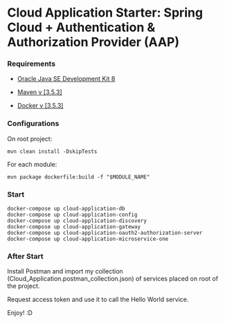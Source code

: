 # Cloud Application Starter: Spring Cloud + Authentication & Authorization Provider (AAP)

### Requirements

- [Oracle Java SE Development Kit 8](http://www.oracle.com/technetwork/java/javase/downloads/jdk8-downloads-2133151.html)

- [Maven v [3.5.3]](http://maven.apache.org/download.cgi)

- [Docker v [3.5.3]](https://docs.docker.com/install/#supported-platforms)

### Configurations
On root project:
```shell 
mvn clean install -DskipTests
```
For each module:
```shell 
mvn package dockerfile:build -f "$MODULE_NAME"
```

### Start
```shell 
docker-compose up cloud-application-db
docker-compose up cloud-application-config
docker-compose up cloud-application-discovery
docker-compose up cloud-application-gateway
docker-compose up cloud-application-oauth2-authorization-server
docker-compose up cloud-application-microservice-one
```

### After Start
Install Postman and import my collection (Cloud_Application.postman_collection.json) of services placed on root of the project.

Request access token and use it to call the Hello World service.

Enjoy! :D


